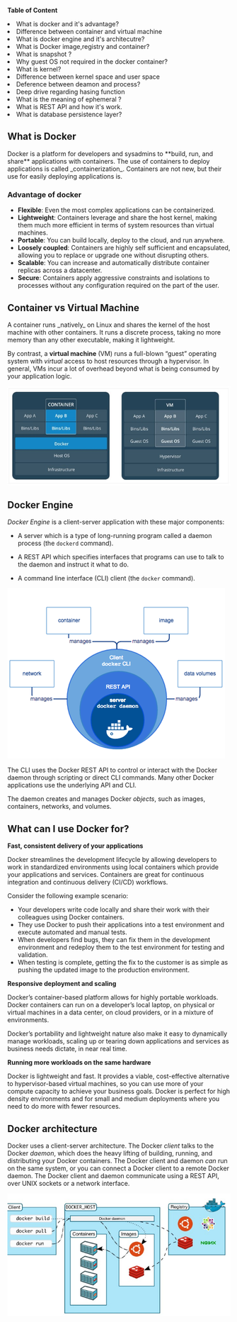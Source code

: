
**Table of Content**
	<li>What is docker and it's advantage?</li>
	<li> Difference between container and virtual machine</li>
	<li> What is docker engine and it's architecutre?</li>
	<li> What is Docker image,registry and container?</li> 
	<li> What is snapshot ?</li>
	<li> Why guest OS not required in the docker container?</li>
	<li> What is kernel?</li>
	<li> Difference between kernel space and user space</li>
	<li> Deference between deamon and process?</li>
	<li> Deep drive regarding hasing function</li>
	<li> What is the meaning of ephemeral ?</li>
	<li> What is REST API and how it's work.</li>
	 <li>What is database persistence layer?</li>
	
<h2>What is Docker</h2>
Docker is a platform for developers and sysadmins to  **build, run, and share**  applications with containers. The use of containers to deploy applications is called  _containerization_. Containers are not new, but their use for easily deploying applications is.
<h3>Advantage of docker</h3>

-   **Flexible**: Even the most complex applications can be containerized.
-   **Lightweight**: Containers leverage and share the host kernel, making them much more efficient in terms of system resources than virtual machines.
-   **Portable**: You can build locally, deploy to the cloud, and run anywhere.
-   **Loosely coupled**: Containers are highly self sufficient and encapsulated, allowing you to replace or upgrade one without disrupting others.
-   **Scalable**: You can increase and automatically distribute container replicas across a datacenter.
-   **Secure**: Containers apply aggressive constraints and isolations to processes without any configuration required on the part of the user.
<h2>Container vs Virtual Machine</h2>
A container runs  _natively_  on Linux and shares the kernel of the host machine with other containers. It runs a discrete process, taking no more memory than any other executable, making it lightweight.

By contrast, a  **virtual machine**  (VM) runs a full-blown “guest” operating system with  _virtual_  access to host resources through a hypervisor. In general, VMs incur a lot of overhead beyond what is being consumed by your application logic.

![ImageName](images/container_vs_vm.jpg)
## Docker Engine

_Docker Engine_  is a client-server application with these major components:

-   A server which is a type of long-running program called a daemon process (the  `dockerd`  command).
    
-   A REST API which specifies interfaces that programs can use to talk to the daemon and instruct it what to do.
    
-   A command line interface (CLI) client (the  `docker`  command).

![ImageName](images/engine-components-flow.png)

The CLI uses the Docker REST API to control or interact with the Docker daemon through scripting or direct CLI commands. Many other Docker applications use the underlying API and CLI.

The daemon creates and manages Docker  _objects_, such as images, containers, networks, and volumes.

## What can I use Docker for?

**Fast, consistent delivery of your applications**

Docker streamlines the development lifecycle by allowing developers to work in standardized environments using local containers which provide your applications and services. Containers are great for continuous integration and continuous delivery (CI/CD) workflows.

Consider the following example scenario:

-   Your developers write code locally and share their work with their colleagues using Docker containers.
-   They use Docker to push their applications into a test environment and execute automated and manual tests.
-   When developers find bugs, they can fix them in the development environment and redeploy them to the test environment for testing and validation.
-   When testing is complete, getting the fix to the customer is as simple as pushing the updated image to the production environment.

**Responsive deployment and scaling**

Docker’s container-based platform allows for highly portable workloads. Docker containers can run on a developer’s local laptop, on physical or virtual machines in a data center, on cloud providers, or in a mixture of environments.

Docker’s portability and lightweight nature also make it easy to dynamically manage workloads, scaling up or tearing down applications and services as business needs dictate, in near real time.

**Running more workloads on the same hardware**

Docker is lightweight and fast. It provides a viable, cost-effective alternative to hypervisor-based virtual machines, so you can use more of your compute capacity to achieve your business goals. Docker is perfect for high density environments and for small and medium deployments where you need to do more with fewer resources.

## Docker architecture

Docker uses a client-server architecture. The Docker  _client_  talks to the Docker  _daemon_, which does the heavy lifting of building, running, and distributing your Docker containers. The Docker client and daemon  _can_  run on the same system, or you can connect a Docker client to a remote Docker daemon. The Docker client and daemon communicate using a REST API, over UNIX sockets or a network interface.

![ImageName](images/architecture.jpg)

